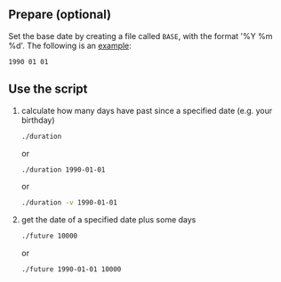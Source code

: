 Prepare (optional)
------------------

Set the base date by creating a file called `BASE`, with the format '%Y %m %d'.
The following is an [example](BASE.example):
```
1990 01 01
```

Use the script
--------------

1. calculate how many days have past since a specified date (e.g. your birthday)

    ```bash
    ./duration
    ```

    or

    ```bash
    ./duration 1990-01-01
    ```

    or

    ```bash
    ./duration -v 1990-01-01
    ```

2. get the date of a specified date plus some days

    ```bash
    ./future 10000
    ```

    or

    ```bash
    ./future 1990-01-01 10000
    ```
